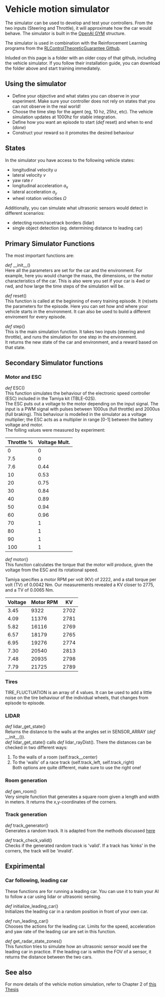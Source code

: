 # Vehicle motion simulator

The simulator can be used to develop and test your controllers. From the two inputs (Steering and Throttle), it will approximate how the car would behave. The simulator is built in the [OpenAI GYM](https://gym.openai.com/) structure.

The simulator is used in combination with the Reinforcement Learning programs from the [RLControlTheoreticGuarantee Github](https://github.com/RLControlTheoreticGuarantee/Guarantee_Learning_Control). 

Inluded on this page is a folder with an older copy of that github, including the vehicle simulator. 
If you follow their installation guide, you can download the folder above and start training immediately.


## Using the simulator
- Define your objective and what states you can observe in your experiment. Make sure your controller does not rely on states that you can not observe in the real world!
- Choose the time step for the agent (eg, 10 hz, 25hz, etc). The vehicle simulation updates at 1000hz for stable integration. 
- Define how you want an episode to start (*def* reset) and when to end (*done*)
- Construct your reward so it promotes the desired behaviour


## States
In the simulator you have access to the following vehicle states:

- longitudinal velocity *u*
- lateral velocity *v*
- yaw rate *r*
- longitudinal acceleration *a<sub>x</sub>*
- lateral acceleration *a<sub>y</sub>*
- wheel rotation velocities *Ω* 

Additionally, you can simulate what ultrasonic sensors would detect in different scenarios:
- detecting room/racetrack borders (lidar)
- single object detection (eg. determining distance to leading car)


## Primary Simulator Functions
The most important functions are:

*def* \_\_init\_\_()\
Here all the parameters are set for the car and the environment. For example, here you would change the mass, the dimensions, or the motor characteristics of the car. This is also were you set if your car is 4wd or rwd, and how large the time steps of the simulation will be.

*def* reset()\
This function is called at the beginning of every training episode. It (re)sets the parameters for the episode. Here you can set how and where your vehicle starts in the environment. It can also be used to build a different enviroment for every episode.

*def* step()\
This is the main simulation function. It takes two inputs (steering and throttle), and runs the simulation for one step in the environment.  
It returns the new state of the car and environment, and a reward based on that state. 

## Secondary Simulator functions

### Motor and ESC
*def* ESC()\
This function simulates the behaviour of the electronic speed controller (ESC) included in the Tamiya kit (TBLE-02S).\
The ESC puts out a voltage to the motor depending on the input signal. The input is a PWM signal with pulses between 1000us (full throttle) and 2000us (full braking). This behaviour is modelled in the simulator as a voltage multiplier; the ESC acts as a multiplier in range [0-1] between the battery voltage and motor.\
The folling values were measured by experiment:

|Throttle %|Voltage Mult.|
|---|---|
|0|0|
|7.5|0|
|7.6|0.44|
|10|0.53|
|20|0.75|
|30|0.84|
|40|0.89|
|50|0.94|
|60|0.96|
|70|1|
|80|1|
|90|1|
|100|1|

*def* motor()\
This function calculates the torque that the motor will produce, given the voltage from the ESC and its rotational speed.

Tamiya specifies a motor RPM per volt (KV) of 2222, and a stall torque per volt (TV) of 0.0042 Nm. Our measurements revealed a KV closer to 2775, and a TV of 0.0065 Nm.

|Voltage|Motor RPM|KV|
|---|---|---|
|3.45|9322|2702|
|4.09|11376|2781|
|5.82|16116|2769|
|6.57|18179|2765|
|6.95|19276|2774|
|7.30|20540|2813|
|7.48|20935|2798|
|7.79|21725|2789|

### Tires
TIRE_FLUCTUATION is an array of 4 values. It can be used to add a little noise on the tire behaviour of the individual wheels, that changes from episode to episode.

### LIDAR
*def* lidar_get_state()\
Returns the distance to the walls at the angles set in SENSOR_ARRAY (*def* \_\_init\_\_()).\
*def* lidar_get_state() calls *def* lidar_rayDist(). There the distances can be checked in two different ways:
1. To the walls of a room (self.track__center)
2. To the 'walls' of a race track (self.track_left, self.track_right)\
Both options are quite different, make sure to use the right one!

### Room generation
*def* gen_room()\
Very simple function that generates a square room given a length and width in meters. It returns the x,y-coordinates of the corners.

### Track generation
*def* track_generator()\
Generates a random track. It is adapted from the methods discussed [here](http://blog.meltinglogic.com/2013/12/how-to-generate-procedural-racetracks/)

*def* track_check_valid()\
Checks if the generated random track is 'valid'. If a track has 'kinks' in the corners, the track will be 'invalid'. 


## Expirimental

### Car following, leading car
These functions are for running a leading car. You can use it to train your AI to follow a car using lidar or ultrasonic sensing.

*def* initialize_leading_car()\
Initializes the leading car in a random position in front of your own car.

*def* run_leading_car()\
Chooses the actions for the leading car. Limits for the speed, acceleration and yaw rate of the leading car are set in this function.

*def* get_radar_state_zones()\
This function tries to simulate how an ultrasonic sensor would see the leading car in practice. If the leading car is within the FOV of a sensor, it returns the distance between the two cars.  

## See also
For more details of the vehicle motion simulation, refer to Chapter 2 of [this Thesis](https://repository.tudelft.nl/islandora/object/uuid%3A7bedb60a-ced8-4fcf-97ca-80208861a413)
